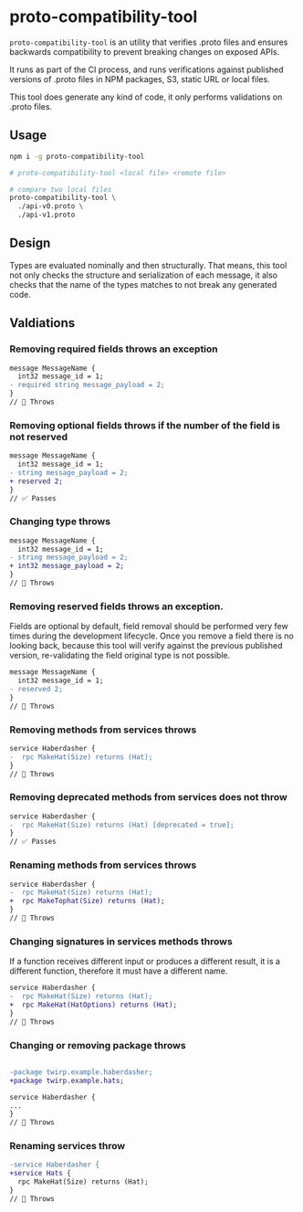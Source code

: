 # proto-compatibility-tool

`proto-compatibility-tool` is an utility that verifies .proto files and ensures backwards compatibility to prevent breaking changes on exposed APIs.

It runs as part of the CI process, and runs verifications against published versions of .proto files in NPM packages, S3, static URL or local files.

This tool does generate any kind of code, it only performs validations on .proto files.

## Usage

```bash
npm i -g proto-compatibility-tool

# proto-compatibility-tool <local file> <remote file>

# compare two local files
proto-compatibility-tool \
  ./api-v0.proto \
  ./api-v1.proto
```

## Design

Types are evaluated nominally and then structurally. That means, this tool not only checks the structure and serialization of each message, it also checks that the name of the types matches to not break any generated code.

## Valdiations

### Removing required fields throws an exception

```diff
message MessageName {
  int32 message_id = 1;
- required string message_payload = 2;
}
// 🚨 Throws
```

### Removing optional fields throws if the number of the field is not reserved

```diff
message MessageName {
  int32 message_id = 1;
- string message_payload = 2;
+ reserved 2;
}
// ✅ Passes
```

### Changing type throws

```diff
message MessageName {
  int32 message_id = 1;
- string message_payload = 2;
+ int32 message_payload = 2;
}
// 🚨 Throws
```

### Removing reserved fields throws an exception.

Fields are optional by default, field removal should be performed very few times during the development lifecycle. Once you remove a field there is no looking back, because this tool will verify against the previous published version, re-validating the field original type is not possible.

```diff
message MessageName {
  int32 message_id = 1;
- reserved 2;
}
// 🚨 Throws
```

### Removing methods from services throws

```diff
service Haberdasher {
-  rpc MakeHat(Size) returns (Hat);
}
// 🚨 Throws
```

### Removing deprecated methods from services does not throw

```diff
service Haberdasher {
-  rpc MakeHat(Size) returns (Hat) [deprecated = true];
}
// ✅ Passes
```

### Renaming methods from services throws

```diff
service Haberdasher {
-  rpc MakeHat(Size) returns (Hat);
+  rpc MakeTophat(Size) returns (Hat);
}
// 🚨 Throws
```

### Changing signatures in services methods throws

If a function receives different input or produces a different result, it is a different function, therefore it must have a different name.

```diff
service Haberdasher {
-  rpc MakeHat(Size) returns (Hat);
+  rpc MakeHat(HatOptions) returns (Hat);
}
// 🚨 Throws
```

### Changing or removing package throws

```diff

-package twirp.example.haberdasher;
+package twirp.example.hats;

service Haberdasher {
...
}
// 🚨 Throws
```

### Renaming services throw

```diff
-service Haberdasher {
+service Hats {
  rpc MakeHat(Size) returns (Hat);
}
// 🚨 Throws
```
